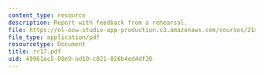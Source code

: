 ```yaml
---
content_type: resource
description: Report with feedback from a rehearsal.
file: https://ol-ocw-studio-app-production.s3.amazonaws.com/courses/21m-873-theater-arts-topics-suburbia-january-iap-2008/49961ac508e9ad10c021026b4ed4df30_rr17.pdf
file_type: application/pdf
resourcetype: Document
title: rr17.pdf
uid: 49961ac5-08e9-ad10-c021-026b4ed4df30
---
```

